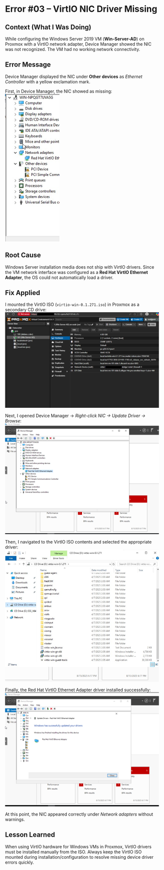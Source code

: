 # Error #03 – VirtIO NIC Driver Missing

## Context (What I Was Doing)
While configuring the Windows Server 2019 VM (**Win-Server-AD**) on Proxmox with a VirtIO network adapter, Device Manager showed the NIC was not recognized. The VM had no working network connectivity.

## Error Message
Device Manager displayed the NIC under **Other devices** as *Ethernet Controller* with a yellow exclamation mark.

First, in Device Manager, the NIC showed as missing:  
![NIC Missing](Error-03/01-nic-missing.jpg)

## Root Cause
Windows Server installation media does not ship with VirtIO drivers. Since the VM network interface was configured as a **Red Hat VirtIO Ethernet Adapter**, the OS could not automatically load a driver.

## Fix Applied
I mounted the VirtIO ISO (`virtio-win-0.1.271.iso`) in Proxmox as a secondary CD drive:  
![VirtIO ISO Mounted](Error-03/02-virtio-mounted.png)

Next, I opened Device Manager → *Right-click NIC → Update Driver → Browse*:  
![Update Driver](Error-03/03-update-driver.png)

Then, I navigated to the VirtIO ISO contents and selected the appropriate driver:  
![VirtIO ISO Contents](Error-03/04-virtio-contents.jpg)

Finally, the Red Hat VirtIO Ethernet Adapter driver installed successfully:  
![Driver Installed](Error-03/05-driver-installed.png)

At this point, the NIC appeared correctly under *Network adapters* without warnings.

## Lesson Learned
When using VirtIO hardware for Windows VMs in Proxmox, VirtIO drivers must be installed manually from the ISO. Always keep the VirtIO ISO mounted during installation/configuration to resolve missing device driver errors quickly.
